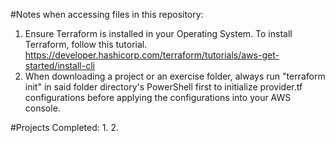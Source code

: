 #Notes when accessing files in this repository:
1. Ensure Terraform is installed in your Operating System. To install Terraform, follow this tutorial.
   https://developer.hashicorp.com/terraform/tutorials/aws-get-started/install-cli
2. When downloading a project or an exercise folder, always run "terraform init" in said folder directory's PowerShell first to initialize provider.tf configurations before applying the configurations into your AWS console.

#Projects Completed:
1. 
2. 